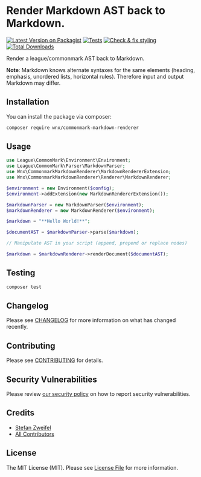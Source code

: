 # Render Markdown AST back to Markdown.

[![Latest Version on Packagist](https://img.shields.io/packagist/v/wnx/commonmark-markdown-renderer.svg?style=flat-square)](https://packagist.org/packages/wnx/commonmark-markdown-renderer)
[![Tests](https://github.com/stefanzweifel/commonmark-markdown-renderer/actions/workflows/run-tests.yml/badge.svg)](https://github.com/stefanzweifel/commonmark-markdown-renderer/actions/workflows/run-tests.yml)
[![Check & fix styling](https://github.com/stefanzweifel/commonmark-markdown-renderer/actions/workflows/php-cs-fixer.yml/badge.svg)](https://github.com/stefanzweifel/commonmark-markdown-renderer/actions/workflows/php-cs-fixer.yml)
[![Total Downloads](https://img.shields.io/packagist/dt/wnx/commonmark-markdown-renderer.svg?style=flat-square)](https://packagist.org/packages/wnx/commonmark-markdown-renderer)

Render a league/commonmark AST back to Markdown.

**Note**: Markdown knows alternate syntaxes for the same elements (heading, emphasis, unordered lists, horizontal rules). Therefore input and output Markdown may differ.

## Installation

You can install the package via composer:

```bash
composer require wnx/commonmark-markdown-renderer
```

## Usage

```php
use League\CommonMark\Environment\Environment;
use League\CommonMark\Parser\MarkdownParser;
use Wnx\CommonmarkMarkdownRenderer\MarkdownRendererExtension;
use Wnx\CommonmarkMarkdownRenderer\Renderer\MarkdownRenderer;

$environment = new Environment($config);
$environment->addExtension(new MarkdownRendererExtension());

$markdownParser = new MarkdownParser($environment);
$markdownRenderer = new MarkdownRenderer($environment);

$markdown = "**Hello World!**";

$documentAST = $markdownParser->parse($markdown);

// Manipulate AST in your script (append, prepend or replace nodes)

$markdown = $markdownRenderer->renderDocument($documentAST);
```

## Testing

```bash
composer test
```

## Changelog

Please see [CHANGELOG](CHANGELOG.md) for more information on what has changed recently.

## Contributing

Please see [CONTRIBUTING](.github/CONTRIBUTING.md) for details.

## Security Vulnerabilities

Please review [our security policy](../../security/policy) on how to report security vulnerabilities.

## Credits

- [Stefan Zweifel](https://github.com/stefanzweifel)
- [All Contributors](../../contributors)

## License

The MIT License (MIT). Please see [License File](LICENSE.md) for more information.
